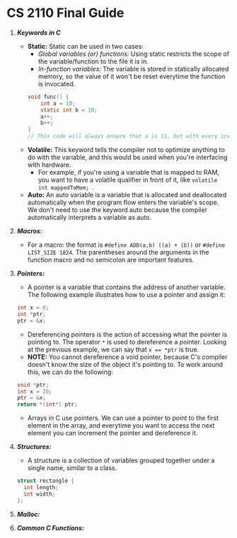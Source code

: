 # CS 2110 Final Guide
1. ***Keywords in C***
   * **Static:** Static can be used in two cases:
       * *Global variables (or) functions:* Using static restricts the scope of the variable/function to the file it is in.
       * *In-function variables:* The variable is stored in statically allocated memory, so the value of it won't be reset everytime the function is invocated.
       ```c
       void func() {
           int a = 10;
           static int b = 10;
           a++;
           b++;
       }
       // This code will always ensure that a is 11, but with every invocation of func(), b increases one.
       ```
   * **Volatile:** This keyword tells the compiler not to optimize anything to do with the variable, and this would be used when you're interfacing with hardware.
       * For example, if you're using a variable that is mapped to RAM, you want to have a volatile qualifier in front of it, like ```volatile int mappedToMem; ```.
   * **Auto:** An auto variable is a variable that is allocated and deallocated automatically when the program flow enters the variable's scope. We don't need to use the keyword auto because the compiler automatically interprets a variable as auto.
   
2. ***Macros:***
    * For a macro: the format is ```#define ADD(a,b) ((a) + (b))``` or ```#define LIST_SIZE 1024```. The parentheses around the arguments in the function macro and no semicolon are important features.
    
3. ***Pointers:***
    * A pointer is a variable that contains the address of another variable. The following example illustrates how to use a pointer and assign it:
    ```c
    int x = 0;
    int *ptr;
    ptr = &x;
     ```
     * Dereferencing pointers is the action of accessing what the pointer is pointing to. The operator ```*``` is used to dereference a pointer. Looking at the previous example, we can say that ```x == *ptr``` is true. 
     * **NOTE:** You cannot dereference a void pointer, because C's compiler doesn't know the size of the object it's pointing to. To work around this, we can do the following:
     ```c
     void *ptr;
     int x = 20;
     ptr = &x;
     return *(int*) ptr;
     ```
     * Arrays in C use pointers. We can use a pointer to point to the first element in the array, and everytime you want to access the next element you can increment the pointer and dereference it.
     
4. ***Structures:***
    * A structure is a collection of variables grouped together under a single name, similar to a class. 
    ```c
    struct rectangle {
      int length;
      int width;
    };
    ```
5. ***Malloc:***

6. ***Common C Functions:***
